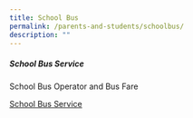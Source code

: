 ```yaml
---
title: School Bus
permalink: /parents-and-students/schoolbus/
description: ""
---
```

##### School Bus Service

School Bus Operator and Bus Fare
 
 [School Bus Service](/files/school%20bus%20service%201.pdf)
 
 
 
